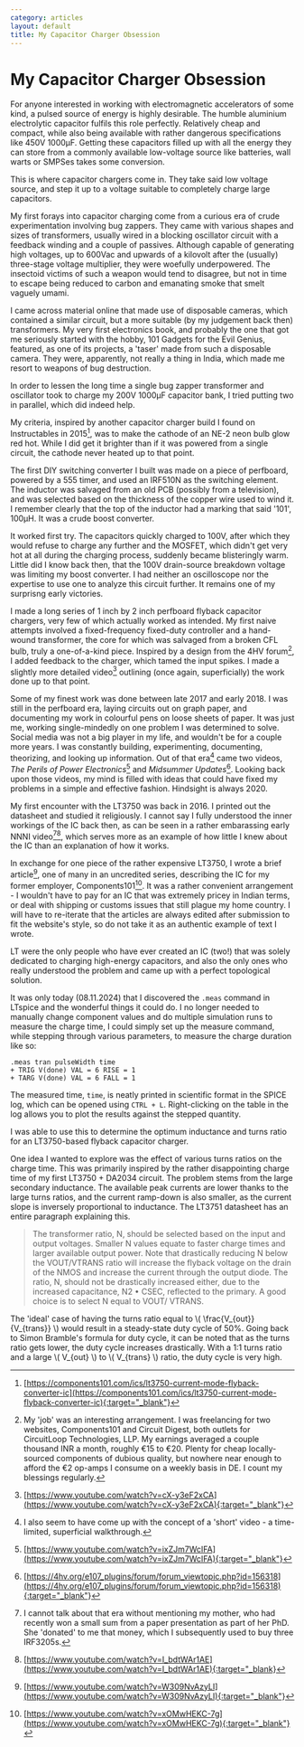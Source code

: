 ```yaml
---
category: articles
layout: default
title: My Capacitor Charger Obsession
---
```


# My Capacitor Charger Obsession

For anyone interested in working with electromagnetic accelerators of some kind, a pulsed source of energy is highly desirable. The humble aluminium electrolytic capacitor fulfils this role perfectly. Relatively cheap and compact, while also being available with rather dangerous specifications like 450V 1000μF. Getting these capacitors filled up with all the energy they can store from a commonly available low-voltage source like batteries, wall warts or SMPSes takes some conversion.

This is where capacitor chargers come in. They take said low voltage source, and step it up to a voltage suitable to completely charge large capacitors.

My first forays into capacitor charging come from a curious era of crude experimentation involving bug zappers. They came with various shapes and sizes of transformers, usually wired in a blocking oscillator circuit with a feedback winding and a couple of passives. Although capable of generating high voltages, up to 600Vac and upwards of a kilovolt after the (usually) three-stage voltage multiplier, they were woefully underpowered. The insectoid victims of such a weapon would tend to disagree, but not in time to escape being reduced to carbon and emanating smoke that smelt vaguely umami.

I came across material online that made use of disposable cameras, which contained a similar circuit, but a more suitable (by my judgement back then) transformers. My very first electronics book, and probably the one that got me seriously started with the hobby, 101 Gadgets for the Evil Genius, featured, as one of its projects, a 'taser' made from such a disposable camera. They were, apparently, not really a thing in India, which made me resort to weapons of bug destruction.

In order to lessen the long time a single bug zapper transformer and oscillator took to charge my 200V 1000μF capacitor bank, I tried putting two in parallel, which did indeed help.

My criteria, inspired by another capacitor charger build I found on Instructables in 2015[^1], was to make the cathode of an NE-2 neon bulb glow red hot. While I did get it brighter than if it was powered from a single circuit, the cathode never heated up to that point.

The first DIY switching converter I built was made on a piece of perfboard, powered by a 555 timer, and used an IRF510N as the switching element. The inductor was salvaged from an old PCB (possibly from a television), and was selected based on the thickness of the copper wire used to wind it. I remember clearly that the top of the inductor had a marking that said '101', 100μH. It was a crude boost converter.

It worked first try. The capacitors quickly charged to 100V, after which they would refuse to charge any further and the MOSFET, which didn't get very hot at all during the charging process, suddenly became blisteringly warm. Little did I know back then, that the 100V drain-source breakdown voltage was limiting my boost converter. I had neither an oscilloscope nor the expertise to use one to analyze this circuit further. It remains one of my surprisng early victories.

I made a long series of 1 inch by 2 inch perfboard flyback capacitor chargers, very few of which actually worked as intended. My first naive attempts involved a fixed-frequency fixed-duty controller and a hand-wound transformer, the core for which was salvaged from a broken CFL bulb, truly a one-of-a-kind piece. Inspired by a design from the 4HV forum[^2], I added feedback to the charger, which tamed the input spikes. I made a slightly more detailed video[^3] outlining (once again, superficially) the work done up to that point.

Some of my finest work was done between late 2017 and early 2018. I was still in the perfboard era, laying circuits out on graph paper, and documenting my work in colourful pens on loose sheets of paper. It was just me, working single-mindedly on one problem I was determined to solve. Social media was not a big player in my life, and wouldn't be for a couple more years. I was constantly building, experimenting, documenting, theorizing, and looking up information. Out of that era[^4] came two videos, *The Perils of Power Electronics*[^6] and *Midsummer Updates*[^5]. Looking back upon those videos, my mind is filled with ideas that could have fixed my problems in a simple and effective fashion. Hindsight is always 2020.

My first encounter with the LT3750 was back in 2016. I printed out the datasheet and studied it religiously. I cannot say I fully understood the inner workings of the IC back then, as can be seen in a rather embarassing early NNNI video[^7][^8], which serves more as an example of how little I knew about the IC than an explanation of how it works.

In exchange for one piece of the rather expensive LT3750, I wrote a brief article[^9], one of many in an uncredited series, describing the IC for my former employer, Components101[^10]. It was a rather convenient arrangement - I wouldn't have to pay for an IC that was extremely pricey in Indian terms, or deal with shipping or customs issues that still plague my home country. I will have to re-iterate that the articles are always edited after submission to fit the website's style, so do not take it as an authentic example of text I wrote.

LT were the only people who have ever created an IC (two!) that was solely dedicated to charging high-energy capacitors, and also the only ones who really understood the problem and came up with a perfect topological solution.

It was only today (08.11.2024) that I discovered the `.meas` command in LTspice and the wonderful things it could do. I no longer needed to manually change component values and do multiple simulation runs to measure the charge time, I could simply set up the measure command, while stepping through various parameters, to measure the charge duration like so:

```
.meas tran pulseWidth time
+ TRIG V(done) VAL = 6 RISE = 1
+ TARG V(done) VAL = 6 FALL = 1
```

The measured time, `time`, is neatly printed in scientific format in the SPICE log, which can be opened using `CTRL + L`. Right-clicking on the table in the log allows you to plot the results against the stepped quantity.

I was able to use this to determine the optimum inductance and turns ratio for an LT3750-based flyback capacitor charger.

One idea I wanted to explore was the effect of various turns ratios on the charge time. This was primarily inspired by the rather disappointing charge time of my first LT3750 + DA2034 circuit. The problem stems from the large secondary inductance. The available peak currents are lower thanks to the large turns ratios, and the current ramp-down is also smaller, as the current slope is inversely proportional to inductance. The LT3751 datasheet has an entire paragraph explaining this.

> The transformer ratio, N, should be selected based on
the input and output voltages. Smaller N values equate
to faster charge times and larger available output power.
Note that drastically reducing N below the VOUT/VTRANS
ratio will increase the flyback voltage on the drain of the
NMOS and increase the current through the output diode.
The ratio, N, should not be drastically increased either,
due to the increased capacitance, N2 • CSEC, reflected to
the primary. A good choice is to select N equal to VOUT/
VTRANS.

The 'ideal' case of having the turns ratio equal to \\( \frac{V_{out}}{V_{trans}} \\) would result in a steady-state duty cycle of 50%. Going back to Simon Bramble's formula for duty cycle, it can be noted that as the turns ratio gets lower, the duty cycle increases drastically. With a 1:1 turns ratio and a large \\( V_{out} \\) to \\( V_{trans} \\) ratio, the duty cycle is very high.

[^1]: [https://components101.com/ics/lt3750-current-mode-flyback-converter-ic](https://components101.com/ics/lt3750-current-mode-flyback-converter-ic){:target="_blank"}
[^2]: My 'job' was an interesting arrangement. I was freelancing for two websites, Components101 and Circuit Digest, both outlets for CircuitLoop Technologies, LLP. My earnings averaged a couple thousand INR a month, roughly €15 to €20. Plenty for cheap locally-sourced components of dubious quality, but nowhere near enough to afford the €2 op-amps I consume on a weekly basis in DE. I count my blessings regularly.
[^3]:[https://www.youtube.com/watch?v=cX-y3eF2xCA](https://www.youtube.com/watch?v=cX-y3eF2xCA){:target="_blank"}
[^4]: I also seem to have come up with the concept of a 'short' video - a time-limited, superficial walkthrough.
[^5]:[https://4hv.org/e107_plugins/forum/forum_viewtopic.php?id=156318](https://4hv.org/e107_plugins/forum/forum_viewtopic.php?id=156318){:target="_blank"}
[^6]:[https://www.youtube.com/watch?v=ixZJm7WcIFA](https://www.youtube.com/watch?v=ixZJm7WcIFA){:target="_blank"}
[^7]: I cannot talk about that era without mentioning my mother, who had recently won a small sum from a paper presentation as part of her PhD. She 'donated' to me that money, which I subsequently used to buy three IRF3205s.
[^8]: [https://www.youtube.com/watch?v=I_bdtWAr1AE](https://www.youtube.com/watch?v=I_bdtWAr1AE){:target="_blank}
[^9]: [https://www.youtube.com/watch?v=W309NvAzyLI](https://www.youtube.com/watch?v=W309NvAzyLI){:target="_blank"}
[^10]: [https://www.youtube.com/watch?v=xOMwHEKC-7g](https://www.youtube.com/watch?v=xOMwHEKC-7g){:target="_blank"}